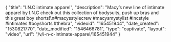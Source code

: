 {
    "title": "I.N.C intimate apparel",
    "description": "Macy’s new line of intimate apparel by I.N.C check out this collection of bodysuits, push up bras and this great boy shorts!\n#macysstylecrew #macysmystylist #incstyle #intimates #boyshorts #thebra",
    "videoid": "165451944",
    "date_created": "1530821770",
    "date_modified": "1546466781",
    "type": "captivate",
    "layout": "video",
    "url": "\/v\/i-n-c-intimate-apparel\/165451944"
}
